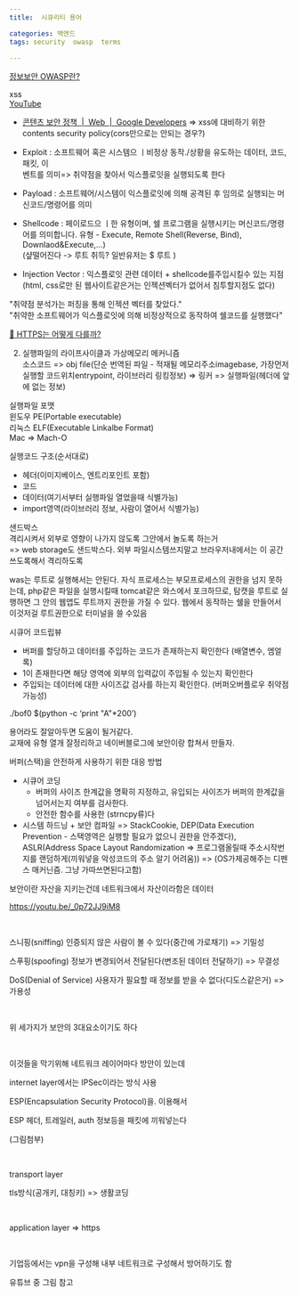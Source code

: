 ```yaml
---
title:  시큐리티 용어

categories: 백엔드 
tags: security  owasp  terms
 
---
```


  
  
[정보보안 OWASP란?](https://12bme.tistory.com/98)  
  
  
  
xss  
[YouTube](https://www.youtube.com/watch?v=bSGqBoZd8WM&list=WL&index=9&t=656s)  
- [콘텐츠 보안 정책  |  Web  |  Google Developers](https://developers.google.com/web/fundamentals/security/csp?hl=ko) => xss에 대비하기 위한 contents security policy(cors만으로는 안되는 경우?)  
  
  
  
  
  
  
- Exploit : 소프트웨어 혹은 시스템으 ㅣ비정상 동작./상황을 유도하는 데이터, 코드, 패킷, 이  
벤트를 의미=> 취약점을 찾아서 익스플로잇을 실행되도록 한다  
- Payload : 소프트웨어/시스템이 익스플로잇에 의해 공격된 후 임의로 실행되는 머신코드/명령어를 의미  
- Shellcode : 페이로드으 ㅣ한 유형이며, 쉘 프로그램을 실행시키는 머신코드/명령어를 의미합니다. 유형 - Execute, Remote Shell(Reverse, Bind), Downlaod&Execute,...)  
(샾떨어진다 -> 루트 취득? 일반유저는 $ 루트 )  
- Injection Vector : 익스플로잇 관련 데이터 + shellcode를주입시킬수 있는 지점  
(html, css로만 된 웹사이트같은거는 인젝션벡터가 없어서 침투할지점도 없다)  
  
"취약점 분석가는 퍼징을 통해 인젝션 벡터를 찾았다."  
"취약한 소프트웨어가 익스플로잇에 의해 비정상적으로 동작하여 쉘코드를 실행했다"  
  
  
  
[🔐 HTTPS는 어떻게 다를까?](https://parksb.github.io/article/24.html)  
  
2. 실행파일의 라이프사이클과 가상메모리 메커니즘  
소스코드 => obj file(단순 번역된 파일 - 적재될 메모리주소imagebase, 가장먼저 실행할 코드위치entrypoint, 라이브러리 링킹정보) => 링커 =>  실행파일(헤더에 앞에 없는 정보)  
  
실행파일 포맷  
윈도우 PE(Portable executable)  
리눅스 ELF(Executable Linkalbe Format)  
Mac => Mach-O  
  
  
실행코드 구조(순서대로)  
- 헤더(이미지베이스, 엔트리포인트 포함)  
- 코드  
- 데이터(여기서부터 실행파일 열었을때 식별가능)  
- import영역(라이브러리 정보, 사람이 열어서 식별가능)  
  
  
  
  
샌드박스  
격리시켜서 외부로 영향이 나가지 않도록 그안에서 놀도록 하는거  
=> web storage도 샌드박스다. 외부 파일시스템쓰지말고 브라우저내에서는 이 공간 쓰도록해서 격리하도록  
  
was는 루트로 실행해서는 안된다. 자식 프로세스는 부모프로세스의 권한을 넘지 못하는데, php같은 파일을 실행시킬때 tomcat같은 와스에서 포크하므로, 탐캣을 루트로 실행하면 그 안의 웹앱도 루트까지 권한을 가질 수 있다. 웹에서 동작하는 쉘을 만들어서 이것저걸 루트권한으로 터미널을 쓸 수있음  
  
  
시큐어 코드립뷰  
- 버퍼를 할당하고 데이터를 주입하는 코드가 존재하는지 확인한다 (배열변수, 엠얼록)  
- 1이 존재한다면 해당 영역에 외부의 입력값이 주입될 수 있는지 확인한다  
- 주입되는 데이터에 대한 사이즈값 검사를 하는지 확인한다. (버퍼오버플로우 취약점 가능성)  
  
./bof0 $(python -c ‘print "A"*200’)  
  
  
  
용어라도 잘알아두면 도움이 될거같다.  
교재에 유형 열개 잘정리하고 네이버블로그에 보안이랑 합쳐서 만들자.  
  
  
  
버퍼(스택)을 안전하게 사용하기 위한 대응 방법  
- 시큐어 코딩  
	- 버퍼의 사이즈 한계값을 명확히 지정하고, 유입되는 사이즈가 버퍼의 한계값을 넘어서는지 여부를 검사한다.  
	- 안전한 함수를 사용한 (strncpy류)다  
- 시스템 하드닝 + 보안 컴파일 => StackCookie, DEP(Data Execution Prevention - 스택영역은 실행할 필요가 없으니 권한을 안주겠다), ASLR(Address Space Layout Randomization => 프로그램올릴때 주소시작번지를 랜덤하게(끼워넣을 악성코드의 주소 알기 어려움)) => (OS가제공해주는 디펜스 매커닌즘. 그냥 가따쓰면된다고함)            
  
  
  
  
보안이란 자산을 지키는건데 네트워크에서 자산이라함은 데이터  
  
https://youtu.be/_0p72JJ9iM8  
  
  
​  
  
스니핑(sniffing) 인증되지 않은 사람이 볼 수 있다(중간에 가로채기) => 기밀성  
  
스푸핑(spoofing) 정보가 변경되어서 전달된다(변조된 데이터 전달하기) => 무결성  
  
DoS(Denial of Service) 사용자가 필요할 때 정보를 받을 수 없다(디도스같은거) => 가용성  
  
​  
  
위 세가지가 보안의 3대요소이기도 하다  
  
​  
  
이것들을 막기위해 네트워크 레이어마다 방안이 있는데  
  
internet layer에서는 IPSec이라는 방식 사용  
  
ESP(Encapsulation Security Protocol)을. 이용해서  
  
ESP 헤더, 트레일러, auth 정보등을 패킷에 끼워넣는다  
  
(그림첨부)  
  
​  
  
transport layer  
  
tls방식(공개키, 대칭키) => 생활코딩  
  
​  
  
application layer => https  
  
​  
  
기업등에서는 vpn을 구성해 내부 네트워크로 구성해서 방어하기도 함  
  
유튜브 중 그림 참고                                                                                                                                                                                                                                                                                                                                                                                                                                                                                                                                                                                                                                                                                                                                                                                                                                                                                                                                                                                                                                                                                                                                                                                                                                                                                                                                                                                                      
